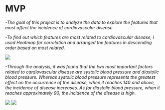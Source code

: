 # MVP
_-The goal of this project is to analyze the data to explore the features that most affect the incidence of cardiovascular disease._
 
_-To find out which features are most related to cardiovascular disease, I used Heatmap for correlation and arranged the features in descending order based on most related._

 ![](https://github.com/jameela-masar/EDA-Cardiovascular-/blob/main/Heatmap_c.png)


_-Through the analysis, it was found that the two most important factors related to cardiovascular disease are systolic blood pressure and diastolic blood pressure. Whereas systolic blood pressure represents the greatest effect on the occurrence of the disease, when it reaches 140 and above, the incidence of disease increases. As for diastolic blood pressure, when it reaches approximately 90, the incidence of the disease is high._

![](https://github.com/jameela-masar/EDA-Cardiovascular-/blob/main/ap_hi_c.png ) ![](https://github.com/jameela-masar/EDA-Cardiovascular-/blob/main/ap_lo_c.png)
